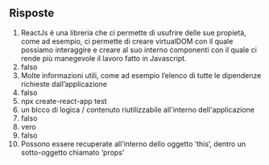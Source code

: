 ## Risposte
1. ReactJs è una libreria che ci permette di usufrire delle sue propietà, come ad esempio, ci permette di creare virtualDOM con il quale possiamo interaggire e creare al suo interno componenti con il quale ci rende più manegevole il lavoro fatto in Javascript.
2. falso
3. Molte informazioni utili, come ad esempio l’elenco di tutte le dipendenze richieste dall’applicazione
4. falso
5. npx create-react-app test
6. un blcco di logica / contenuto riutilizzabile all'interno dell'applicazione
7. falso 
8. vero
9. falso
10. Possono essere recuperate all’interno dello oggetto ‘this’, dentro un sotto-oggetto chiamato ‘props’